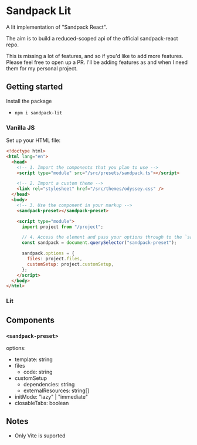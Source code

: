 # Sandpack Lit

A lit implementation of "Sandpack React".

The aim is to build a reduced-scoped api of the official sandpack-react repo.

This is missing a lot of features, and so if you'd like to add more features. Please feel free to open up a PR. I'll be adding features as and when I need them for my personal project.

## Getting started

Install the package

- `npm i sandpack-lit`

### Vanilla JS

Set up your HTML file:

```html
<!doctype html>
<html lang="en">
  <head>
    <!-- 1. Import the components that you plan to use -->
    <script type="module" src="/src/presets/sandpack.ts"></script>

    <!-- 2. Import a custom theme -->
    <link rel="stylesheet" href="/src/themes/odyssey.css" />
  </head>
  <body>
    <!-- 3. Use the component in your markup -->
    <sandpack-preset></sandpack-preset>

    <script type="module">
      import project from "/project";

      // 4. Access the element and pass your options through to the `sandpack.options` property
      const sandpack = document.querySelector("sandpack-preset");

      sandpack.options = {
        files: project.files,
        customSetup: project.customSetup,
      };
    </script>
  </body>
</html>
```

### Lit

## Components

### `<sandpack-preset>`

options:

- template: string
- files
  - code: string
- customSetup
  - dependencies: string
  - externalResources: string[]
- initMode: "lazy" | "immediate"
- closableTabs: boolean

## Notes

- Only Vite is suported
